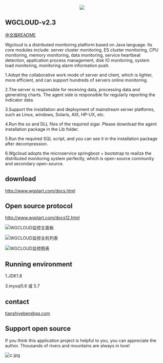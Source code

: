 <p align="center">
  <a href="http://www.wgstart.com">
    <img src="https://raw.githubusercontent.com/tianshiyeben/wgcloud/master/demo/logo.png">
  </a>
 </p>

## WGCLOUD-v2.3

[中文版README](https://github.com/tianshiyeben/wgcloud/blob/master/README_zh.md)

Wgcloud is a distributed monitoring platform based on Java language. Its core modules include: server cluster monitoring, ES cluster monitoring, CPU monitoring, memory monitoring, data monitoring, service heartbeat detection, application process management, disk IO monitoring, system load monitoring, monitoring alarm information push.

1.Adopt the collaborative work mode of server and client, which is lighter, more efficient, and can support hundreds of servers online monitoring.

2.The server is responsible for receiving data, processing data and generating charts. The agent side is responsible for regularly reporting the indicator data.

3.Support the installation and deployment of mainstream server platforms, such as Linux, windows, Solaris, AIX, HP-UX, etc.

4.Run the so and DLL files of the required sigar. Please download the agent installation package in the Lib folder.

5.Run the required SQL script, and you can see it in the installation package after decompression.

6.Wgcloud adopts the microservice springboot + bootstrap to realize the distributed monitoring system perfectly, which is open-source community and secondary open-source.

## download

<http://www.wgstart.com/docs.html>

## **Open source protocol**

<http://www.wgstart.com/docs12.html>



![WGCLOUD监控主面板](https://raw.githubusercontent.com/tianshiyeben/wgcloud/master/demo/demo2.jpg)

![WGCLOUD监控主机列表](https://raw.githubusercontent.com/tianshiyeben/wgcloud/master/demo/demo3.jpg)

![WGCLOUD监控图表](https://raw.githubusercontent.com/tianshiyeben/wgcloud/master/demo/demo4.jpg)




## Running environment

1.JDK1.8

3.mysql5.6 或 5.7



## contact

tianshiyeben@qq.com



## Support open source

If you think this application project is helpful to you, you can appreciate the author. Thousands of rivers and mountains are always in love!

![c.jpg](https://raw.githubusercontent.com/tianshiyeben/wgcloud/master/demo/wxzf.jpg)
